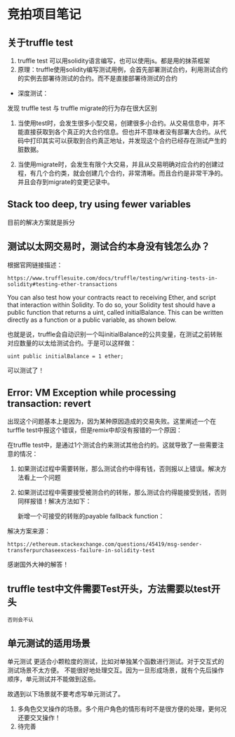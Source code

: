 # 竞拍项目笔记

## 关于truffle test

1. truffle test 可以用solidity语言编写，也可以使用js。都是用的抹茶框架
2. 原理：truffle使用solidity编写测试用例，会首先部署测试合约，利用测试合约的实例去部署待测试的合约。而不是直接部署待测试的合约

- 深度测试：

发现 truffle test 与 truffle migrate的行为存在很大区别

1. 当使用test时，会发生很多小型交易，创建很多小合约。从交易信息中，并不能直接获取到各个真正的大合约信息。但也并不意味者没有部署大合约。从代码中打印其实可以获取到合约真正地址，并发现这个合约已经存在测试产生的脏数据。

2. 当使用migrate时，会发生有限个大交易，并且从交易明确对应合约的创建过程，有几个合约类，就会创建几个合约，非常清晰。而且合约是非常干净的。并且会存到migrate的变更记录中。

##  Stack too deep, try using fewer variables

目前的解决方案就是拆分

## 测试以太网交易时，测试合约本身没有钱怎么办？

根据官网链接描述：

    https://www.trufflesuite.com/docs/truffle/testing/writing-tests-in-solidity#testing-ether-transactions

You can also test how your contracts react to receiving Ether, and script that interaction within Solidity. To do so, your Solidity test should have a public function that returns a uint, called initialBalance. This can be written directly as a function or a public variable, as shown below. 

也就是说，truffle会自动识别一个叫initialBalance的公共变量，在测试之前转账对应数量的以太给测试合约。于是可以这样做：

    uint public initialBalance = 1 ether;
可以测试了！

## Error: VM Exception while processing transaction: revert

出现这个问题基本上是因为，因为某种原因造成的交易失败。这里阐述一个在turffle test中报这个错误，但是remix中却没有报错的一个原因：

在truffle test中，是通过1个测试合约来测试其他合约的。这就导致了一些需要注意的情况：

1. 如果测试过程中需要转账，那么测试合约中得有钱，否则报以上错误。解决方法看上一个问题
2. 如果测试过程中需要接受被测合约的转账，那么测试合约得能接受到钱，否则同样报错！解决方法如下：

    新增一个可接受的转账的payable fallback function：

解决方案来源：

    https://ethereum.stackexchange.com/questions/45419/msg-sender-transferpurchaseexcess-failure-in-solidity-test

感谢国外大神的解答！
## truffle test中文件需要Test开头，方法需要以test开头

    否则会不认

## 单元测试的适用场景

单元测试 更适合小颗粒度的测试，比如对单独某个函数进行测试。对于交互式的测试场景不太方便。
不能很好地处理交互。因为一旦形成场景，就有个先后操作顺序，单元测试并不能做到这些。

故遇到以下场景就不要考虑写单元测试了。

1. 多角色交叉操作的场景。多个用户角色的情形有时不是很方便的处理，更何况还要交叉操作！
2. 待完善

